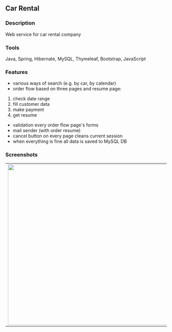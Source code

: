 ## Car Rental

### Description
Web service for car rental company

### Tools
Java, Spring, Hibernate, MySQL, Thymeleaf, Bootstrap, JavaScript

### Features
- various ways of search (e.g. by car, by calendar)
- order flow based on three pages and resume page:
1. check date range
2. fill customer data 
3. make payment 
4. get resume
- validation every order flow page's forms
- mail sender (with order resume)
- cancel button on every page cleans current session
- when everything is fine all data is saved to MySQL DB

### Screenshots

<table>
    <tr>
        <td>
            <img src="http://i.imgur.com/8tyBBlU.png" width="500">
        </td>
        <td>
            <img src="http://i.imgur.com/eCGDN4m.png" width="500">
        </td>
    </tr>
</table>